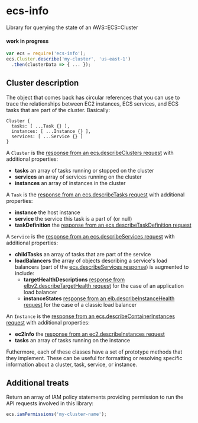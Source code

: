 # ecs-info

Library for querying the state of an AWS::ECS::Cluster

#### work in progress

```js
var ecs = require('ecs-info');
ecs.Cluster.describe('my-cluster', 'us-east-1')
  .then(clusterData => { ... });
```

## Cluster description

The object that comes back has circular references that you can use to trace the
relationships between EC2 instances, ECS services, and ECS tasks that are part
of the cluster. Basically:

```
Cluster {
  tasks: [ ...Task {} ],
  instances: [ ...Instance {} ],
  services: [ ...Service {} ]
}
```

A `Cluster` is the [response from an ecs.describeClusters request](http://docs.aws.amazon.com/AWSJavaScriptSDK/latest/AWS/ECS.html#describeClusters-property) with additional properties:
- **tasks** an array of tasks running or stopped on the cluster
- **services** an array of services running on the cluster
- **instances** an array of instances in the cluster

A `Task` is the [response from an ecs.describeTasks request](http://docs.aws.amazon.com/AWSJavaScriptSDK/latest/AWS/ECS.html#describeTasks-property) with additional properties:
- **instance** the host instance
- **service** the service this task is a part of (or null)
- **taskDefinition** the [response from an ecs.describeTaskDefinition request](http://docs.aws.amazon.com/AWSJavaScriptSDK/latest/AWS/ECS.html#describeTaskDefinition-property)

A `Service` is the [response from an ecs.describeServices request](http://docs.aws.amazon.com/AWSJavaScriptSDK/latest/AWS/ECS.html#describeServices-property) with additional properties:
- **childTasks** an array of tasks that are part of the service
- **loadBalancers** the array of objects describing a service's load balancers (part of the [ecs.describeServices response](http://docs.aws.amazon.com/AWSJavaScriptSDK/latest/AWS/ECS.html#describeServices-property)) is augmented to include:
  - **targetHealthDescriptions** [response from elbv2.describeTargetHealth request](http://docs.aws.amazon.com/AWSJavaScriptSDK/latest/AWS/ELBv2.html#describeTargetHealth-property) for the case of an application load balancer
  - **instanceStates** [response from an elb.describeInstanceHealth request](http://docs.aws.amazon.com/AWSJavaScriptSDK/latest/AWS/ELB.html#describeInstanceHealth-property) for the case of a classic load balancer

An `Instance` is the [response from an ecs.describeContainerInstances request](http://docs.aws.amazon.com/AWSJavaScriptSDK/latest/AWS/ECS.html#describeContainerInstances-property) with additional properties:
- **ec2Info** the [response from an ec2.describeInstances request](http://docs.aws.amazon.com/AWSJavaScriptSDK/latest/AWS/EC2.html#describeInstances-property)
- **tasks** an array of tasks running on the instance

Futhermore, each of these classes have a set of prototype methods that they implement. These can be useful for formatting or resolving specific information about a cluster, task, service, or instance.

## Additional treats

Return an array of IAM policy statements providing permission to run the API requests involved in this library:

```js
ecs.iamPermissions('my-cluster-name');
```
